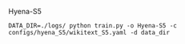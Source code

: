 Hyena-S5

```commandline
DATA_DIR=./logs/ python train.py -o Hyena-S5 -c configs/hyena_S5/wikitext_S5.yaml -d data_dir
```
